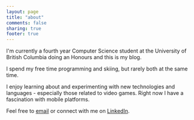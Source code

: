 ```yaml
---
layout: page
title: "about"
comments: false
sharing: true
footer: true
---
```


I'm currently a fourth year Computer Science student at the University of British Columbia doing an Honours and this is my blog.

I spend my free time programming and skiing, but rarely both at the same time.

I enjoy learning about and experimenting with new technologies and languages - especially those related to video games. Right now I have a fascination with mobile platforms.

Feel free to <a href="mailto:paul@paul-moore.ca">email</a> or connect with me on [LinkedIn](http://ca.linkedin.com/pub/paul-moore/20/50/68b/).
